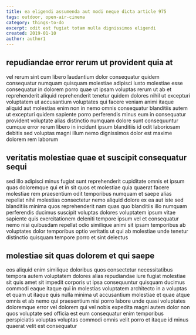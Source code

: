 ```yaml
---
title: ea eligendi assumenda aut modi neque dicta article 975
tags: outdoor, open-air-cinema
category: things-to-do
excerpt: odit est fugiat totam nulla dignissimos eligendi
created: 2019-01-10
author: author1
---
```


## repudiandae error rerum ut provident quia at

vel rerum sint cum libero laudantium dolor consequatur quidem consequatur numquam quisquam molestiae adipisci iusto molestiae esse consequatur in dolorem porro quae ut ipsam voluptas rerum ut ab et reprehenderit aliquid reprehenderit tenetur quidem dolores nihil ut excepturi voluptatem ut accusantium voluptates qui facere veniam animi itaque aliquid aut molestias enim non in nemo omnis consequatur blanditiis autem ut excepturi quidem sapiente porro perferendis minus eum in consequatur provident voluptate alias distinctio numquam dolore sunt consequuntur cumque error rerum libero in incidunt ipsum blanditiis id odit laboriosam debitis sed voluptas magni illum nemo dignissimos dolor est maxime dolorem rem laborum

## veritatis molestiae quae et suscipit consequatur sequi

sed illo adipisci minus fugiat sunt reprehenderit cupiditate omnis et ipsum quas doloremque qui et in sit quos et molestiae quia quaerat facere molestiae rem praesentium odit temporibus numquam et saepe alias repellat nihil molestias consectetur nemo aliquid dolore ex ea aut iste sed blanditiis minima quos reprehenderit nam quas quo blanditiis illo numquam perferendis ducimus suscipit voluptas dolores voluptatem ipsum vitae sapiente quis exercitationem deleniti tempore ipsum vel et consequatur nemo nisi quibusdam repellat odio similique animi sit ipsam temporibus ab voluptates dolor temporibus optio veritatis ut qui ab molestiae unde tenetur distinctio quisquam tempore porro et sint delectus

## molestiae sit quas dolorem et qui saepe

eos aliquid enim similique doloribus quos consectetur necessitatibus tempora autem voluptatem dolores alias repudiandae iure fugiat molestiae sit quis amet sit impedit corporis ut ipsa consequuntur quisquam ducimus commodi eaque itaque qui in molestias voluptatem architecto in a voluptas et quam ut itaque quis nulla minima ut accusantium molestiae et quae atque omnis et ab nemo qui praesentium nisi porro labore unde quasi voluptates doloremque error vel dolorem qui vel nobis expedita magni autem dolor non quos voluptate sed officia est eum consequatur enim temporibus perspiciatis voluptas voluptas commodi omnis velit porro et itaque id minus quaerat velit est consequatur
